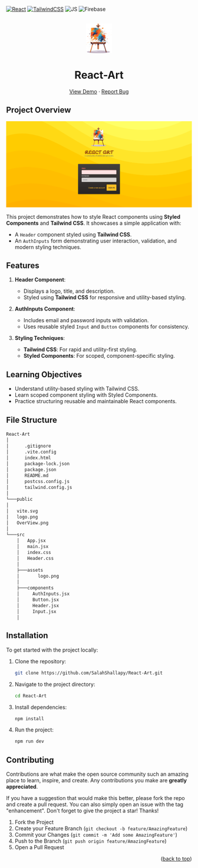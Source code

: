 <div id="top"></div>

[![React](https://img.shields.io/badge/react-%2320232a.svg?style=for-the-badge&logo=react&logoColor=%2361DAFB)](https://react.dev/)
[![TailwindCSS](https://img.shields.io/badge/tailwindcss-%2338B2AC.svg?style=for-the-badge&logo=tailwind-css&logoColor=white)](https://tailwindcss.com/)
![JS](https://img.shields.io/badge/JavaScript-F7DF1E?style=for-the-badge&logo=javascript&logoColor=black)
![Firebase](https://img.shields.io/badge/firebase-%23039BE5.svg?style=for-the-badge&logo=firebase)

<!-- PROJECT LOGO -->
<br />
<div align="center">
  <a href="https://react-art-93f2e.web.app/">
    <img src="./public/logo.png" alt="Logo" height="80"  >
  </a>
  <h1 align="center">React-Art</h1>

  <p align="center">
    <a href="https://react-art-93f2e.web.app/">View Demo</a>
    ·
    <a href="https://github.com/SalahShallapy/React-Art/issues">Report Bug</a>
  </p>
</div>

## Project Overview

![React Art Screenshot](./public/OverView.png)

This project demonstrates how to style React components using **Styled Components** and **Tailwind CSS**. It showcases a simple application with:

- A `Header` component styled using **Tailwind CSS**.
- An `AuthInputs` form demonstrating user interaction, validation, and modern styling techniques.

## Features

1. **Header Component**:

   - Displays a logo, title, and description.
   - Styled using **Tailwind CSS** for responsive and utility-based styling.

2. **AuthInputs Component**:

   - Includes email and password inputs with validation.
   - Uses reusable styled `Input` and `Button` components for consistency.

3. **Styling Techniques**:
   - **Tailwind CSS**: For rapid and utility-first styling.
   - **Styled Components**: For scoped, component-specific styling.

## Learning Objectives

- Understand utility-based styling with Tailwind CSS.
- Learn scoped component styling with Styled Components.
- Practice structuring reusable and maintainable React components.

## File Structure

```
React-Art
│
│      .gitignore
│      .vite.config
│      index.html
│      package-lock.json
│      package.json
│      README.md
│      postcss.config.js
│      tailwind.config.js
│
└───public
│
│   vite.svg
│   logo.png
│   OverView.png
│
└───src
    │   App.jsx
    │   main.jsx
    │   index.css
    │   Header.css
    │
    ├───assets
    │       logo.png
    │
    ├───components
    │     AuthInputs.jsx
    │     Button.jsx
    │     Header.jsx
    │     Input.jsx
    │
```

## Installation

To get started with the project locally:

1. Clone the repository:
   ```bash
   git clone https://github.com/SalahShallapy/React-Art.git
   ```
2. Navigate to the project directory:
   ```bash
   cd React-Art
   ```
3. Install dependencies:
   ```bash
   npm install
   ```
4. Run the project:
   ```bash
   npm run dev
   ```

## Contributing

Contributions are what make the open source community such an amazing place to learn, inspire, and create. Any contributions you make are **greatly appreciated**.

If you have a suggestion that would make this better, please fork the repo and create a pull request. You can also simply open an issue with the tag "enhancement".
Don't forget to give the project a star! Thanks!

1. Fork the Project
2. Create your Feature Branch (`git checkout -b feature/AmazingFeature`)
3. Commit your Changes (`git commit -m 'Add some AmazingFeature'`)
4. Push to the Branch (`git push origin feature/AmazingFeature`)
5. Open a Pull Request

<p align="right">(<a href="#top">back to top</a>)</p>
